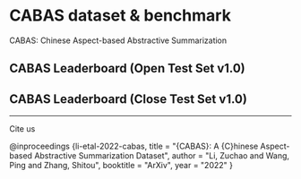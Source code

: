 # CABAS dataset & benchmark

CABAS: Chinese Aspect-based Abstractive Summarization

CABAS Leaderboard (Open Test Set v1.0)
---------------------------------------------------------------------




CABAS Leaderboard (Close Test Set v1.0)
---------------------------------------------------------------------


---------------------------------------------------------------------
Cite us

@inproceedings {li-etal-2022-cabas,
   title = "{CABAS}: A {C}hinese Aspect-based Abstractive Summarization Dataset",
   author = "Li, Zuchao  and
      Wang, Ping and
      Zhang, Shitou",
   booktitle = "ArXiv",
   year = "2022"
}
